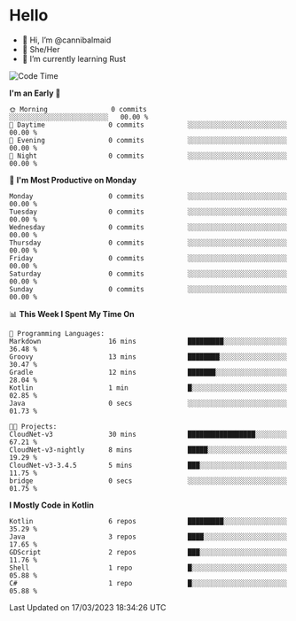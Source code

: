# Hello
- 👋 Hi, I’m @cannibalmaid
- 👀 She/Her
- 🌱 I’m currently learning Rust

<!--START_SECTION:waka-->
![Code Time](http://img.shields.io/badge/Code%20Time-104%20hrs%2020%20mins-blue)

**I'm an Early 🐤** 

```text
🌞 Morning                0 commits           ░░░░░░░░░░░░░░░░░░░░░░░░░   00.00 % 
🌆 Daytime                0 commits           ░░░░░░░░░░░░░░░░░░░░░░░░░   00.00 % 
🌃 Evening                0 commits           ░░░░░░░░░░░░░░░░░░░░░░░░░   00.00 % 
🌙 Night                  0 commits           ░░░░░░░░░░░░░░░░░░░░░░░░░   00.00 % 
```
📅 **I'm Most Productive on Monday** 

```text
Monday                   0 commits           ░░░░░░░░░░░░░░░░░░░░░░░░░   00.00 % 
Tuesday                  0 commits           ░░░░░░░░░░░░░░░░░░░░░░░░░   00.00 % 
Wednesday                0 commits           ░░░░░░░░░░░░░░░░░░░░░░░░░   00.00 % 
Thursday                 0 commits           ░░░░░░░░░░░░░░░░░░░░░░░░░   00.00 % 
Friday                   0 commits           ░░░░░░░░░░░░░░░░░░░░░░░░░   00.00 % 
Saturday                 0 commits           ░░░░░░░░░░░░░░░░░░░░░░░░░   00.00 % 
Sunday                   0 commits           ░░░░░░░░░░░░░░░░░░░░░░░░░   00.00 % 
```


📊 **This Week I Spent My Time On** 

```text
💬 Programming Languages: 
Markdown                 16 mins             █████████░░░░░░░░░░░░░░░░   36.48 % 
Groovy                   13 mins             ████████░░░░░░░░░░░░░░░░░   30.47 % 
Gradle                   12 mins             ███████░░░░░░░░░░░░░░░░░░   28.04 % 
Kotlin                   1 min               █░░░░░░░░░░░░░░░░░░░░░░░░   02.85 % 
Java                     0 secs              ░░░░░░░░░░░░░░░░░░░░░░░░░   01.73 % 

🐱‍💻 Projects: 
CloudNet-v3              30 mins             █████████████████░░░░░░░░   67.21 % 
CloudNet-v3-nightly      8 mins              █████░░░░░░░░░░░░░░░░░░░░   19.29 % 
CloudNet-v3-3.4.5        5 mins              ███░░░░░░░░░░░░░░░░░░░░░░   11.75 % 
bridge                   0 secs              ░░░░░░░░░░░░░░░░░░░░░░░░░   01.75 % 
```

**I Mostly Code in Kotlin** 

```text
Kotlin                   6 repos             █████████░░░░░░░░░░░░░░░░   35.29 % 
Java                     3 repos             ████░░░░░░░░░░░░░░░░░░░░░   17.65 % 
GDScript                 2 repos             ███░░░░░░░░░░░░░░░░░░░░░░   11.76 % 
Shell                    1 repo              █░░░░░░░░░░░░░░░░░░░░░░░░   05.88 % 
C#                       1 repo              █░░░░░░░░░░░░░░░░░░░░░░░░   05.88 % 
```




 Last Updated on 17/03/2023 18:34:26 UTC
<!--END_SECTION:waka-->
